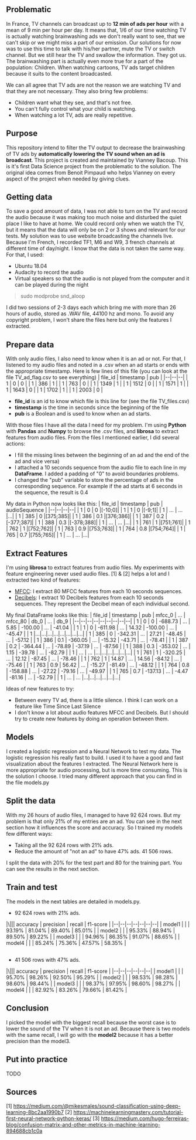 ## Problematic
In France, TV channels can broadcast up to **12 min of ads per hour** with a mean of 9 min per hour per day.
It means that, 1/6 of our time watching TV is actually watching brainwashing ads we don't really want to see, that we can't skip or we might miss a part of our emission.
Our solutions for now was to use this time to talk with his/her partner, mute the TV or switch channel. But we still hear the TV and swallow the information. They got us.
The brainwashing part is actually even more true for a part of the population: Children.
When watching cartoons, TV ads target children because it suits to the content broadcasted.

We can all agree that TV ads are not the reason we are watching TV and that they are not necessary. They also bring few problems:

- Children want what they see, and that's not free.
- You can't fully control what your child is watching.
- When watching a lot TV, ads are really repetitive.

## Purpose
This repository intend to filter the TV output to decrease the brainwashing of TV ads by **automatically lowering the TV sound when an ad is broadcast**.
This project is created and maintained by Vianney Bacoup. This is it's first Data Science project from the problematic to the solution. The original idea comes from Benoit Pimpaud who helps Vianney on every aspect of the project when needed by giving clues.

## Getting data
To save a good amount of data, I was not able to turn on the TV and record the audio because it was making too much noise and disturbed the quiet place I like to have at home. We could record only when we watch the TV, but it means that the data will only be on 2 or 3 shows and relevant for our tests.
My solution was to use website broadcasting the channels live. Because I'm French, I recorded TF1, M6 and W9, 3 french channels at different time of day/night.
I know that the data is not taken the same way.
For that, I used:

- Ubuntu 18.04
- Audacity to record the audio
- Virtual speakers so that the audio is not played from the computer and it can be played during the night
> sudo modprobe snd_aloop

I did two sessions of 2-3 days each which bring me with more than 26 hours of audio, stored as .WAV file, 44100 hz and mono.
To avoid any copyright problem, I won't share the files here but only the features I extracted.

## Prepare data
With only audio files, I also need to know when it is an ad or not.
For that, I listened to my audio files and noted in a .csv when an ad starts or ends with the appropriate timestamp. Here is few lines of this file (you can look at the file TV_ad_flag.csv to see everything)
| file_id | timestamp | pub |
|--|--|--|
| 1 | 0 | 0 |
| 1 | 386 | 1 |
| 1 | 763 | 0 |
| 1 | 1349 | 1 |
| 1 | 1512 | 0 |
| 1 | 1571 | 1 |
| 1 | 1643 | 0 |
| 1 | 1702 | 1 |
| 1 | 2003 | 0 |

- **file_id** is an id to know which file is this line for (see the file TV_files.csv)
- **timestamp** is the time in seconds since the beginning of the file
- **pub** is a Boolean and is used to know when an ad starts.

With those files I have all the data I need for my problem.
I'm using **Python** with **Pandas** and **Numpy** to browse the .csv files, and **librosa** to extract features from audio files.
From the files I mentioned earlier, I did several actions:
- I fill the missing lines between the beginning of an ad and the end of the ad and vice versa)
- I attached a 10 seconds sequence from the audio file to each line in my **DataFrame**. I added a padding of "0" to avoid boundaries problems.
- I changed the "pub" variable to store the percentage of ads in the corresponding sequence. For example if the ad starts at 6 seconds in the sequence, the result is 0.4

My data in Python now looks like this:
| file_id | timestamp | pub | audioSequence |
|--|--|--|--|
| 1 | 0 | 0 |[-10;0]|
| 1 | 1 | 0 |[-9;1]|
| 1 | ... | ... |...|
| 1 | 385 | 0 |[375;385]|
| 1 | 386 | 0.1 |[376;386]|
| 1 | 387 | 0.2 |[-377;387]|
| 1 | 388 | 0.3 |[-378;388]|
| 1 | ... | ... |...|
| 1 | 761 | 1 |[751;761]|
| 1 | 762 | 1 |[752;762]|
| 1 | 763 | 0.9 |[753;763]|
| 1 | 764 | 0.8 |[754;764]|
| 1 | 765 | 0.7 |[755;765]|
| 1 | ... | ... |...|

## Extract Features
I'm using **librosa** to extract features from audio files.
My experiments with feature engineering never used audio files.
[1] & [2] helps a lot and I extracted two kind of features:
- [MFCC](https://en.wikipedia.org/wiki/Mel-frequency_cepstrum): I extract 80 MFCC features from each 10 seconds sequences.
- [Decibels](https://en.wikipedia.org/wiki/Decibel): I extract 10 Decibels features from each 10 seconds sequences. They represent the Decibel mean of each individual second.

My final DataFrame looks like this:
| file_id | timestamp | pub | mfcc_0 | ... | mfcc_80 | db_0 | ... | db_9 |
|--|--|--|--|--|--|--|--|--|
| 1 | 0 | 0 | -688.73 | ... | 5.85 | -100.00 | ... | -41.04 |
| 1 | 1 | 0 | -611.98 | ... | 14.32 | -100.00 | ... | -45.47 |
| 1 |...|...|...|...|...|...|...|...|
| 1 | 385 | 0 | -342.31 | ... | 27.21 | -48.45 | ... | -57.12 |
| 1 | 386 | 0.1 | -360.05 | ... | -15.32 | -43.71 | ... | -78.41 |
| 1 | 387 | 0.2 | -364.44 | ... | -78.89 | -37.19 | ... | -87.56 |
| 1 | 388 | 0.3 | -353.02 | ... | 1.15 | -39.78 | ... | -82.79 |
| 1 | ... | ... |...|...|...|...|...|...|
| 1 | 761 | 1 | -320.25 | ... | 12.12 | -87.45 | ... | -78.46 |
| 1 | 762 | 1 | 14.87 | ... | 14.56 | -84.12 | ... | -75.46 |
| 1 | 763 | 0.9 | 56.42 | ... | -15.27 | -81.49 | ... | -48.12 |
| 1 | 764 | 0.8 | -158.88 | ... | -27.22 | -79.16 | ... | -49.97 |
| 1 | 765 | 0.7 | -137.13 | ... | -4.47 | -81.16 | ... | -52.79 |
| 1 | ... | ... |...|...|...|...|...|...|

Ideas of new features to try:
- Between every TV ad, there is a little silence. I think I can work on a feature like Time Since Last Silence
- I don't know a lot about audio features MFCC and Decibels. But I should try to create new features by doing an operation between them.

## Models
I created a logistic regression and a Neural Network to test my data.
The logistic regression his really fast to build. I used it to have a good and fast visualization about the features I extracted.
The Neural Network here is more appropriate for audio processing, but is more time consuming. This is the solution I choose.
I tried many different approach that you can find in the file models.py

## Split the data
With my 26 hours of audio files, I managed to have 92 624 rows.
But my problem is that only 21% of my entries are an ad. You can see in the next section how it influences the score and accuracy.
So I trained my models few different ways:
- Taking all the 92 624 rows with 21% ads.
- Reduce the amount of "not an ad" to have 47% ads. 41 506 rows.

I split the data with 20% for the test part and 80 for the training part.
You can see the results in the next section.

## Train and test
The models in the next tables are detailed in models.py.
- 92 624 rows with 21% ads.

|\\|\|| accuracy | precision | recall | f1-score |
|--|--|--|--|--|--|--|
| model1 | \| | 93.19% | 81.04% | 89.40% | 85.01% |
| model2 | \| | 95.33% | 88.94% | 89.50% | 89.22% |
| model3 | \| | 94.96% | 86.35% | 91.07% | 88.65% |
| model4 | \| | 85.24% | 75.36% | 47.57% | 58.35% |
##
- 41 506 rows with 47% ads.

|\\|\|| accuracy | precision | recall | f1-score |
|--|--|--|--|--|--|
| model1 | \| | 95.70% | 98.26% | 92.50% | 95.29% |
| model2 | \| | 98.53% | 98.28% | 98.60% | 98.44% |
| model3 | \| | 98.37% | 97.95% | 98.60% | 98.27% |
| model4 | \| | 82.92% | 83.26% | 79.66% | 81.42% |

## Conclusion
I picked the model with the biggest recall because the worst case is to lower the sound of the TV when it is not an ad. Because there is two models with the same recall, I will go with the **model2** because it has a better precision than the model3.

## Put into practice
TODO

## Sources
[1] https://medium.com/@mikesmales/sound-classification-using-deep-learning-8bc2aa1990b7
[2] https://machinelearningmastery.com/tutorial-first-neural-network-python-keras/
[3] https://medium.com/hugo-ferreiras-blog/confusion-matrix-and-other-metrics-in-machine-learning-894688cb1c0a
